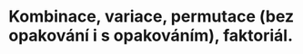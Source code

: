 [//]: # (Materiály převzané z https://www2.karlin.mff.cuni.cz/~portal/kombinatorika/?page=title)

# Kombinace, variace, permutace (bez opakování i s opakováním), faktoriál.



